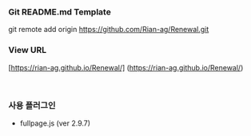 ### Git README.md Template

git remote add origin https://github.com/Rian-ag/Renewal.git

### View URL
[https://rian-ag.github.io/Renewal/] (https://rian-ag.github.io/Renewal/)

<br />

### 사용 플러그인
- fullpage.js (ver 2.9.7)